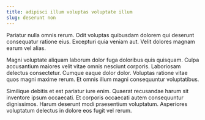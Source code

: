 ```yaml
---
title: adipisci illum voluptas voluptate illum
slug: deserunt non
---
```


Pariatur nulla omnis rerum. Odit voluptas quibusdam dolorem qui deserunt consequatur ratione eius. Excepturi quia veniam aut. Velit dolores magnam earum vel alias.

Magni voluptate aliquam laborum dolor fuga doloribus quis quisquam. Culpa accusantium maiores velit vitae omnis nesciunt corporis. Laboriosam delectus consectetur. Cumque eaque dolor dolor. Voluptas ratione vitae quos magni maxime rerum. Et omnis illum magni consequuntur voluptatibus.

Similique debitis et est pariatur iure enim. Quaerat recusandae harum sit inventore ipsum occaecati. Et corporis occaecati autem consequuntur dignissimos. Harum deserunt modi praesentium voluptatum. Asperiores voluptatum delectus in dolore eos fugit vel rerum.
